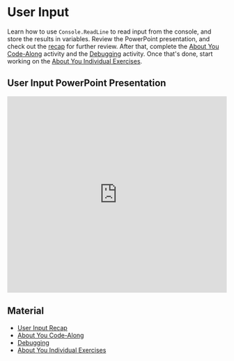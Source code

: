 # User Input
Learn how to use `Console.ReadLine` to read input from the console, and store the results in variables. Review the PowerPoint presentation, and check out the [recap](UserInputRecap.md) for further review. After that, complete the [About You Code-Along](AboutYouCodeAlong.md) activity and the [Debugging](Debugging.md) activity. Once that's done, start working on the [About You Individual Exercises](AboutYouIndividualExercises.md).

## User Input PowerPoint Presentation
<iframe src='https://view.officeapps.live.com/op/embed.aspx?src=https://hylandtechclub.com/cs-101/UserInput/UserInput.pptx' width='100%' height='450px' frameborder='0'></iframe>

## Material
- [User Input Recap](UserInputRecap.md)
- [About You Code-Along](AboutYouCodeAlong.md)
- [Debugging](Debugging.md)
- [About You Individual Exercises](AboutYouIndividualExercises.md)